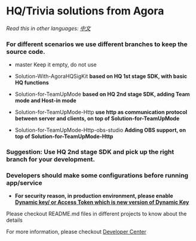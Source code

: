 
# HQ/Trivia solutions from Agora

*Read this in other languages: [中文](README.zh.md)*


### For different scenarios we use different branches to keep the source code.

- master Keep it empty, do not use

- Solution-With-AgoraHQSigKit **based on HQ 1st stage SDK, with basic HQ functions**

- Solution-for-TeamUpMode **based on HQ 2nd stage SDK, adding Team mode and Host-in mode**

- Solution-for-TeamUpMode-Http **use http as communication protocol between server and clients, on top of Solution-for-TeamUpMode**

- Solution-for-TeamUpMode-Http-obs-studio **Adding OBS support, on top of Solution-for-TeamUpMode-Http**

### Suggestion: Use HQ 2nd stage SDK and pick up the right branch for your development.

### Developers should make some configurations before running app/service

- **For security reason, in production environment, please enable [Dynamic key/ or Access Token which is new version of Dynamic Key](https://document.agora.io/cn/1.14/instruction/key.html)**

Please checkout README.md files in different projects to know about the details

For more information, please checkout
[Developer Center](https://docs.agora.io/en/2.1.3/product/Interactive%20Broadcast/Solutions/contest?platform=All%20Platforms)
